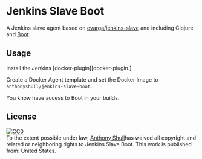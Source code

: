 # Jenkins Slave Boot

A Jenkins slave agent based on [evarga/jenkins-slave][evarga/jenkins-slave] and including Clojure and [Boot][boot].

## Usage

Install the Jenkins [docker-plugin][docker-plugin.]

Create a Docker Agent template and set the Docker Image to `anthonyshull/jenkins-slave-boot`.

You know have access to Boot in your builds.

## License
<p xmlns:dct="http://purl.org/dc/terms/" xmlns:vcard="http://www.w3.org/2001/vcard-rdf/3.0#">
  <a rel="license"
     href="http://creativecommons.org/publicdomain/zero/1.0/">
    <img src="http://i.creativecommons.org/p/zero/1.0/88x31.png" style="border-style: none;" alt="CC0" />
  </a>
  <br />
  To the extent possible under law,
  <a rel="dct:publisher" href="https://github.com/anthonyshull/jenkins-slave-boot">
    <span property="dct:title">Anthony Shull</span></a>has waived all copyright and related or neighboring rights to <span property="dct:title">Jenkins Slave Boot</span>.
  This work is published from: <span property="vcard:Country" datatype="dct:ISO3166"content="US" about="https://github.com/anthonyshull/jenkins-slave-boot">United States</span>.
</p>

[boot]: https://github.com/boot-clj 
[docker-plugin]: https://wiki.jenkins.io/display/JENKINS/Docker+Plugin
[evarga/jenkins-slave]: https://hub.docker.com/r/evarga/jenkins-slave
